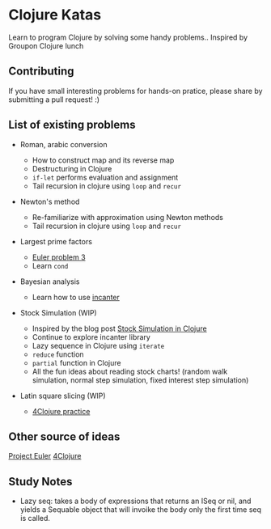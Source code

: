 # Clojure Katas
Learn to program Clojure by solving some handy problems..
Inspired by Groupon Clojure lunch

## Contributing
If you have small interesting problems for hands-on pratice, please share by submitting a pull request! :)

## List of existing problems
* Roman, arabic conversion
  - How to construct map and its reverse map
  - Destructuring in Clojure
  - `if-let` performs evaluation and assignment
  - Tail recursion in clojure using `loop` and `recur`

* Newton's method
  - Re-familiarize with approximation using Newton methods
  - Tail recursion in clojure using `loop` and `recur`

* Largest prime factors
  - [Euler problem 3](http://projecteuler.net/problem=3)
  - Learn `cond`

* Bayesian analysis
  - Learn how to use [incanter](https://github.com/liebke/incanter)

* Stock Simulation (WIP)
  - Inspired by the blog post [Stock Simulation in Clojure](http://blog.safaribooksonline.com/2013/08/01/stock-simulation-in-clojure/)
  - Continue to explore incanter library
  - Lazy sequence in Clojure using `iterate`
  - `reduce` function
  - `partial` function in Clojure
  - All the fun ideas about reading stock charts! (random walk simulation, normal step simulation, fixed interest step simulation)

* Latin square slicing (WIP)
  - [4Clojure practice](http://www.4clojure.com/problem/152)

## Other source of ideas
[Project Euler](http://projecteuler.net/problems)
[4Clojure](http://www.4clojure.com/)

## Study Notes
* Lazy seq: takes a body of expressions that returns an ISeq or nil, and yields a Sequable object that will invoike the body only the first time seq is called.

